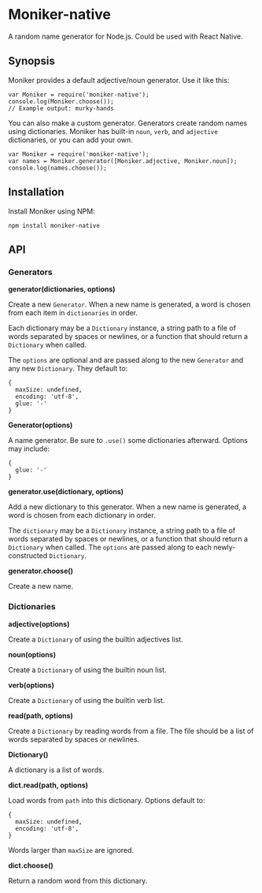 # Moniker-native #

A random name generator for Node.js. Could be used with React Native.

## Synopsis ##

Moniker provides a default adjective/noun generator. Use it like this:

    var Moniker = require('moniker-native');
    console.log(Moniker.choose());
    // Example output: murky-hands

You can also make a custom generator. Generators create random names
using dictionaries. Moniker has built-in `noun`, `verb`, and
`adjective` dictionaries, or you can add your own.

    var Moniker = require('moniker-native');
    var names = Moniker.generator([Moniker.adjective, Moniker.noun]);
    console.log(names.choose());

## Installation ##

Install Moniker using NPM:

    npm install moniker-native

## API ##

### Generators ###

**generator(dictionaries, options)**

Create a new `Generator`. When a new name is generated, a word is
chosen from each item in `dictionaries` in order.

Each dictionary may be a `Dictionary` instance, a string path to a
file of words separated by spaces or newlines, or a function that
should return a `Dictionary` when called.

The `options` are optional and are passed along to the new
`Generator` and any new `Dictionary`. They default to:

    {
      maxSize: undefined,
      encoding: 'utf-8',
      glue: '-'
    }

**Generator(options)**

A name generator. Be sure to `.use()` some dictionaries
afterward. Options may include:

    {
      glue: '-'
    }

**generator.use(dictionary, options)**

Add a new dictionary to this generator. When a new name is generated,
a word is chosen from each dictionary in order.

The `dictionary` may be a `Dictionary` instance, a string path to a
file of words separated by spaces or newlines, or a function that
should return a `Dictionary` when called. The `options` are passed
along to each newly-constructed `Dictionary`.

**generator.choose()**

Create a new name.

### Dictionaries ###

**adjective(options)**

Create a `Dictionary` of using the builtin adjectives list.

**noun(options)**

Create a `Dictionary` of using the builtin noun list.

**verb(options)**

Create a `Dictionary` of using the builtin verb list.

**read(path, options)**

Create a `Dictionary` by reading words from a file. The file should be
a list of words separated by spaces or newlines.

**Dictionary()**

A dictionary is a list of words.

**dict.read(path, options)**

Load words from `path` into this dictionary. Options default to:

    {
      maxSize: undefined,
      encoding: 'utf-8',
    }

Words larger than `maxSize` are ignored.

**dict.choose()**

Return a random word from this dictionary.



